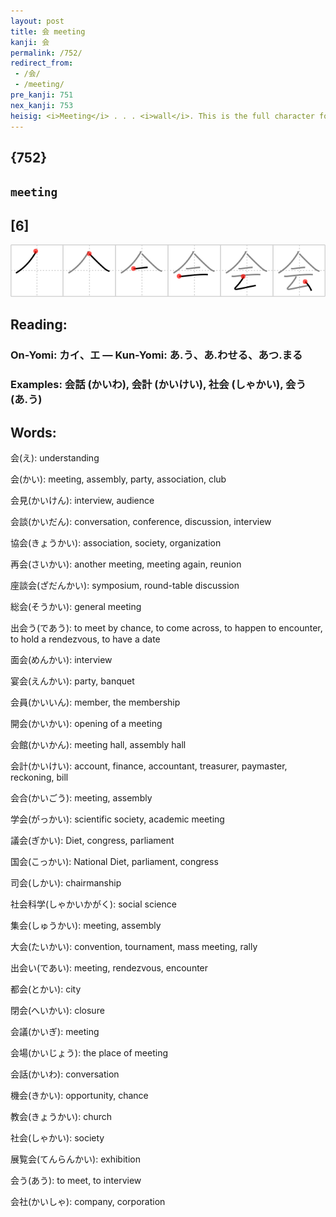 ```yaml
---
layout: post
title: 会 meeting
kanji: 会
permalink: /752/
redirect_from:
 - /会/
 - /meeting/
pre_kanji: 751
nex_kanji: 753
heisig: <i>Meeting</i> . . . <i>wall</i>. This is the full character for <b>meeting</b>, from which the abbreviated primitive that we met back in lesson 12 gets its name.
---
```


## {752}

## `meeting`

## [6]

<div class="stroke"><img src="../images/E4BC9A.png" /></div>

## Reading:

### On-Yomi: カイ、エ &mdash; Kun-Yomi: あ.う、あ.わせる、あつ.まる

### Examples: 会話 (かいわ), 会計 (かいけい), 社会 (しゃかい), 会う (あ.う)

## Words:

会(え): understanding

会(かい): meeting, assembly, party, association, club

会見(かいけん): interview, audience

会談(かいだん): conversation, conference, discussion, interview

協会(きょうかい): association, society, organization

再会(さいかい): another meeting, meeting again, reunion

座談会(ざだんかい): symposium, round-table discussion

総会(そうかい): general meeting

出会う(であう): to meet by chance, to come across, to happen to encounter, to hold a rendezvous, to have a date

面会(めんかい): interview

宴会(えんかい): party, banquet

会員(かいいん): member, the membership

開会(かいかい): opening of a meeting

会館(かいかん): meeting hall, assembly hall

会計(かいけい): account, finance, accountant, treasurer, paymaster, reckoning, bill

会合(かいごう): meeting, assembly

学会(がっかい): scientific society, academic meeting

議会(ぎかい): Diet, congress, parliament

国会(こっかい): National Diet, parliament, congress

司会(しかい): chairmanship

社会科学(しゃかいかがく): social science

集会(しゅうかい): meeting, assembly

大会(たいかい): convention, tournament, mass meeting, rally

出会い(であい): meeting, rendezvous, encounter

都会(とかい): city

閉会(へいかい): closure

会議(かいぎ): meeting

会場(かいじょう): the place of meeting

会話(かいわ): conversation

機会(きかい): opportunity, chance

教会(きょうかい): church

社会(しゃかい): society

展覧会(てんらんかい): exhibition

会う(あう): to meet, to interview

会社(かいしゃ): company, corporation
